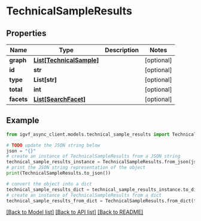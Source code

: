 # TechnicalSampleResults


## Properties

Name | Type | Description | Notes
------------ | ------------- | ------------- | -------------
**graph** | [**List[TechnicalSample]**](TechnicalSample.md) |  | [optional] 
**id** | **str** |  | [optional] 
**type** | **List[str]** |  | [optional] 
**total** | **int** |  | [optional] 
**facets** | [**List[SearchFacet]**](SearchFacet.md) |  | [optional] 

## Example

```python
from igvf_async_client.models.technical_sample_results import TechnicalSampleResults

# TODO update the JSON string below
json = "{}"
# create an instance of TechnicalSampleResults from a JSON string
technical_sample_results_instance = TechnicalSampleResults.from_json(json)
# print the JSON string representation of the object
print(TechnicalSampleResults.to_json())

# convert the object into a dict
technical_sample_results_dict = technical_sample_results_instance.to_dict()
# create an instance of TechnicalSampleResults from a dict
technical_sample_results_from_dict = TechnicalSampleResults.from_dict(technical_sample_results_dict)
```
[[Back to Model list]](../README.md#documentation-for-models) [[Back to API list]](../README.md#documentation-for-api-endpoints) [[Back to README]](../README.md)


